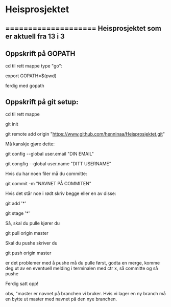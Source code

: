 # Heisprosjektet
====================
Heisprosjektet som er aktuell fra 13 i 3
-----------------------------------------

Oppskrift på GOPATH
--------------------
cd til rett mappe type "go":

export GOPATH=$(pwd)

ferdig med gopath

Oppskrift på git setup:
---------------------------

cd til rett mappe

git init

git remote add origin "https://www.github.com/henninaa/Heisprosjektet.git"

Må kanskje gjøre dette: 

git config --global user.email "DIN EMAIL"

git congfig --global user.name "DITT USERNAME"

Hvis du har noen filer må du committe:

git commit -m "NAVNET PÅ COMMITEN"

Hvis det står noe i rødt skriv begge eller en av disse:

git add '*'

git stage '*'

Så, skal du pulle kjører du

git pull origin master

Skal du pushe skriver du

git push origin master

er det problemer med å pushe må du pulle først, godta en merge, komme deg ut av en eventuell melding i terminalen med ctr x, så committe og så pushe

Ferdig satt opp!

obs, "master er navnet på branchen vi bruker. Hvis vi lager en ny branch må en bytte ut master med navnet på den nye branchen.
